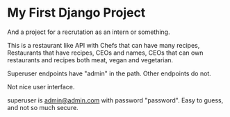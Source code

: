 # My First Django Project

And a project for a recrutation as an intern or something.

This is a restaurant like API with Chefs that can have many recipes, Restaurants that have recipes, CEOs and names, CEOs that can own restaurants and recipes both meat, vegan and vegetarian.

Superuser endpoints have "admin" in the path. Other endpoints do not.

Not nice user interface.

superuser is admin@admin.com with password "password". Easy to guess, and not so much secure.
